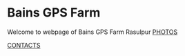 # Bains GPS Farm
Welcome to webpage of Bains GPS Farm Rasulpur
[PHOTOS](https://github.com/MnprtBains/Bains_GPS_Farm/blob/main/PHOTOS/p)

[CONTACTS](https://github.com/MnprtBains/Bains_GPS_Farm/blob/main/CONTACT/c)
